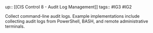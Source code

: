 up:: [[CIS Control 8 - Audit Log Management]]
tags:: #IG3 #IG2

Collect command-line audit logs. Example implementations include collecting audit logs from PowerShell, BASH, and remote administrative terminals.